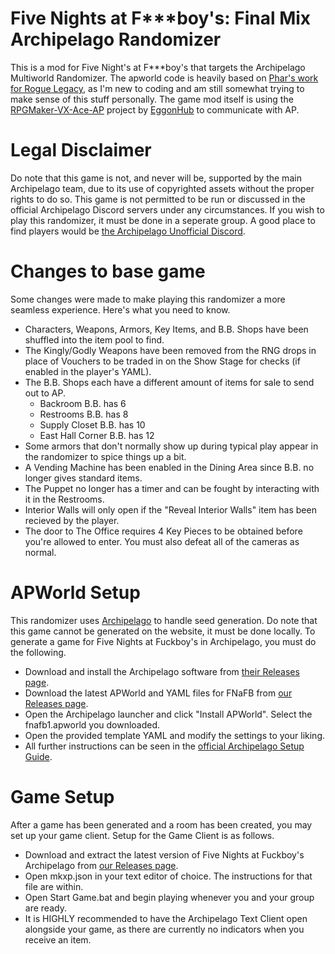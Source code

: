 # Five Nights at F***boy's: Final Mix Archipelago Randomizer
 This is a mod for Five Night's at F***boy's that targets the Archipelago Multiworld Randomizer.
 The apworld code is heavily based on [Phar's work for Rogue Legacy](https://github.com/ArchipelagoMW/Archipelago/tree/main/worlds/rogue_legacy), as I'm new to coding and am still somewhat trying to make sense of this stuff personally.
 The game mod itself is using the [RPGMaker-VX-Ace-AP](https://github.com/EggonHub/RPGMaker-VX-Ace-AP) project by [EggonHub](https://github.com/EggonHub) to communicate with AP.

# Legal Disclaimer
 Do note that this game is not, and never will be, supported by the main Archipelago team, due to its use of copyrighted assets without the proper rights to do so.
 This game is not permitted to be run or discussed in the official Archipelago Discord servers under any circumstances.
 If you wish to play this randomizer, it must be done in a seperate group. A good place to find players would be [the Archipelago Unofficial Discord](https://discord.gg/Nu4X9gmGDR).

# Changes to base game
 Some changes were made to make playing this randomizer a more seamless experience. Here's what you need to know.
 - Characters, Weapons, Armors, Key Items, and B.B. Shops have been shuffled into the item pool to find.
 - The Kingly/Godly Weapons have been removed from the RNG drops in place of Vouchers to be traded in on the Show Stage for checks (if enabled in the player's YAML).
 - The B.B. Shops each have a different amount of items for sale to send out to AP.
     - Backroom B.B. has 6
     - Restrooms B.B. has 8
     - Supply Closet B.B. has 10
     - East Hall Corner B.B. has 12
 - Some armors that don't normally show up during typical play appear in the randomizer to spice things up a bit.
 - A Vending Machine has been enabled in the Dining Area since B.B. no longer gives standard items.
 - The Puppet no longer has a timer and can be fought by interacting with it in the Restrooms.
 - Interior Walls will only open if the "Reveal Interior Walls" item has been recieved by the player.
 - The door to The Office requires 4 Key Pieces to be obtained before you're allowed to enter. You must also defeat all of the cameras as normal.

# APWorld Setup
 This randomizer uses [Archipelago](https://github.com/ArchipelagoMW/Archipelago) to handle seed generation.
 Do note that this game cannot be generated on the website, it must be done locally.
 To generate a game for Five Nights at Fuckboy's in Archipelago, you must do the following.
 - Download and install the Archipelago software from [their Releases page](https://github.com/ArchipelagoMW/Archipelago/releases/tag/0.5.0).
 - Download the latest APWorld and YAML files for FNaFB from [our Releases page](https://github.com/Scrungip/FNaFBAP/releases).
 - Open the Archipelago launcher and click "Install APWorld". Select the fnafb1.apworld you downloaded.
 - Open the provided template YAML and modify the settings to your liking.
 - All further instructions can be seen in the [official Archipelago Setup Guide](https://archipelago.gg/tutorial/Archipelago/setup/en#on-your-local-installation).

# Game Setup
 After a game has been generated and a room has been created, you may set up your game client.
 Setup for the Game Client is as follows.
 - Download and extract the latest version of Five Nights at Fuckboy's Archipelago from [our Releases page](https://github.com/Scrungip/FNaFBAP/releases).
 - Open mkxp.json in your text editor of choice. The instructions for that file are within.
 - Open Start Game.bat and begin playing whenever you and your group are ready.
 - It is HIGHLY recommended to have the Archipelago Text Client open alongside your game, as there are currently no indicators when you receive an item.
